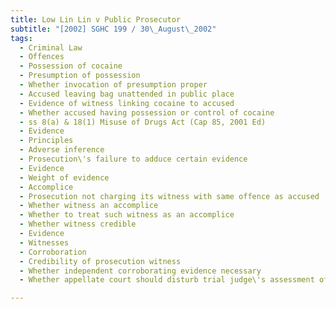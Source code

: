 ```yaml
---
title: Low Lin Lin v Public Prosecutor 
subtitle: "[2002] SGHC 199 / 30\_August\_2002"
tags:
  - Criminal Law
  - Offences
  - Possession of cocaine
  - Presumption of possession
  - Whether invocation of presumption proper
  - Accused leaving bag unattended in public place
  - Evidence of witness linking cocaine to accused
  - Whether accused having possession or control of cocaine
  - ss 8(a) & 18(1) Misuse of Drugs Act (Cap 85, 2001 Ed)
  - Evidence
  - Principles
  - Adverse inference
  - Prosecution\'s failure to adduce certain evidence
  - Evidence
  - Weight of evidence
  - Accomplice
  - Prosecution not charging its witness with same offence as accused
  - Whether witness an accomplice
  - Whether to treat such witness as an accomplice
  - Whether witness credible
  - Evidence
  - Witnesses
  - Corroboration
  - Credibility of prosecution witness
  - Whether independent corroborating evidence necessary
  - Whether appellate court should disturb trial judge\'s assessment of witness\'s credibility

---
```


